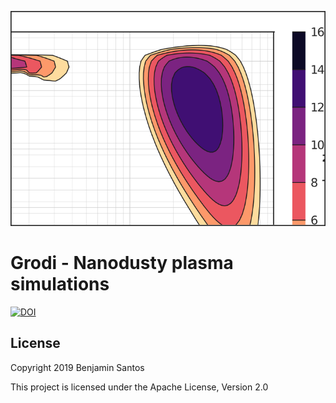 ![alt text](logo.png "Logo")

# Grodi - Nanodusty plasma simulations

[![DOI](https://zenodo.org/badge/DOI/10.5281/zenodo.3568131.svg)](https://doi.org/10.5281/zenodo.3568131)

## License

Copyright 2019 Benjamin Santos

This project is licensed under the Apache License, Version 2.0
